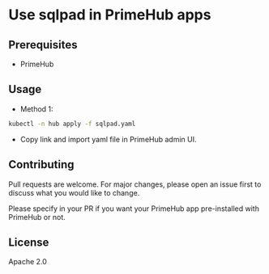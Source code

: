 # Use sqlpad in PrimeHub apps

## Prerequisites

- PrimeHub
    
## Usage

- Method 1:
```bash
kubectl -n hub apply -f sqlpad.yaml
```

- Copy link and import yaml file in PrimeHub admin UI.


## Contributing

Pull requests are welcome. For major changes, please open an issue first to discuss what you would like to change.

Please specify in your PR if you want your PrimeHub app pre-installed with PrimeHub or not.

## License

Apache 2.0